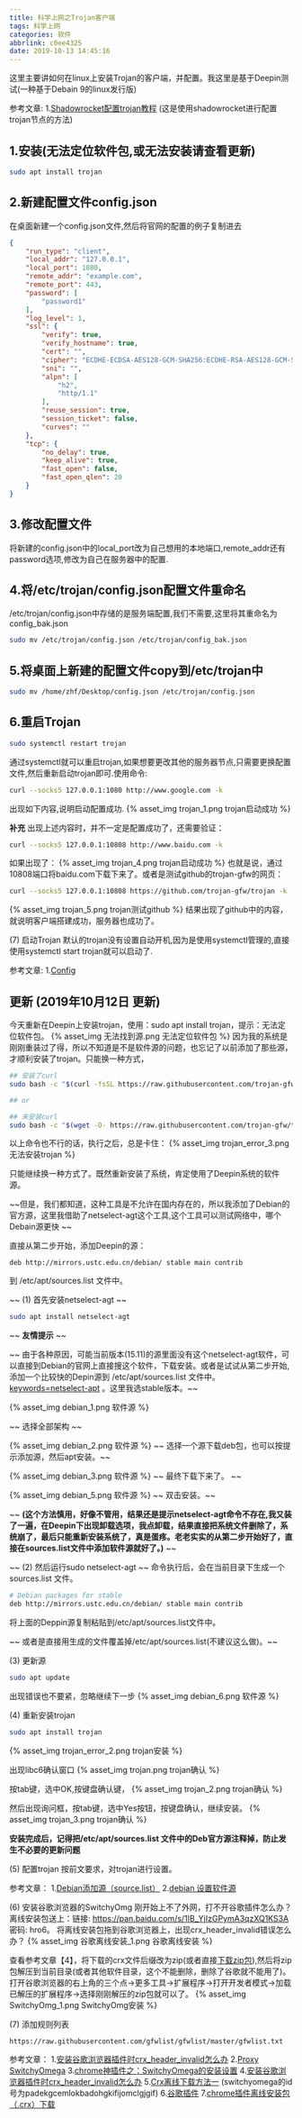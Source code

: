 ```yaml
---
title: 科学上网之Trojan客户端
tags: 科学上网
categories: 软件
abbrlink: c0ee4325
date: 2019-10-13 14:45:16
---
```


<!--more-->
这里主要讲如何在linux上安装Trojan的客户端，并配置。我这里是基于Deepin测试(一种基于Debain 9的linux发行版)

参考文章:
1.[Shadowrocket配置trojan教程](https://ssrvps.org/archives/1235) (这是使用shadowrocket进行配置trojan节点的方法)

## 1.安装(无法定位软件包,或无法安装请查看更新)
```sh
sudo apt install trojan
```

## 2.新建配置文件config.json
在桌面新建一个config.json文件,然后将官网的配置的例子复制进去
``` json
{
    "run_type": "client",
    "local_addr": "127.0.0.1",
    "local_port": 1080,
    "remote_addr": "example.com",
    "remote_port": 443,
    "password": [
        "password1"
    ],
    "log_level": 1,
    "ssl": {
        "verify": true,
        "verify_hostname": true,
        "cert": "",
        "cipher": "ECDHE-ECDSA-AES128-GCM-SHA256:ECDHE-RSA-AES128-GCM-SHA256:ECDHE-ECDSA-AES256-GCM-SHA384:ECDHE-RSA-AES256-GCM-SHA384:ECDHE-ECDSA-CHACHA20-POLY1305:ECDHE-RSA-CHACHA20-POLY1305:ECDHE-RSA-AES128-SHA:ECDHE-RSA-AES256-SHA:RSA-AES128-GCM-SHA256:RSA-AES256-GCM-SHA384:RSA-AES128-SHA:RSA-AES256-SHA:RSA-3DES-EDE-SHA",
        "sni": "",
        "alpn": [
            "h2",
            "http/1.1"
        ],
        "reuse_session": true,
        "session_ticket": false,
        "curves": ""
    },
    "tcp": {
        "no_delay": true,
        "keep_alive": true,
        "fast_open": false,
        "fast_open_qlen": 20
    }
}
```
## 3.修改配置文件
将新建的config.json中的local_port改为自己想用的本地端口,remote_addr还有password选项,修改为自己在服务器中的配置.

## 4.将/etc/trojan/config.json配置文件重命名
/etc/trojan/config.json中存储的是服务端配置,我们不需要,这里将其重命名为config_bak.json
``` sh
sudo mv /etc/trojan/config.json /etc/trojan/config_bak.json
```

## 5.将桌面上新建的配置文件copy到/etc/trojan中
``` sh
sudo mv /home/zhf/Desktop/config.json /etc/trojan/config.json
```

## 6.重启Trojan
```sh
sudo systemctl restart trojan
```
通过systemctl就可以重启trojan,如果想要更改其他的服务器节点,只需要更换配置文件,然后重新启动trojan即可.使用命令:
``` sh
curl --socks5 127.0.0.1:1080 http://www.google.com -k 
```
出现如下内容,说明启动配置成功.
{% asset_img trojan_1.png trojan启动成功 %}

**补充**
出现上述内容时，并不一定是配置成功了，还需要验证：
``` sh
curl --socks5 127.0.0.1:10808 http://www.baidu.com -k
```
如果出现了：
{% asset_img trojan_4.png trojan启动成功 %}
也就是说，通过10808端口将baidu.com下载下来了。或者是测试github的trojan-gfw的网页：
``` sh
curl --socks5 127.0.0.1:10808 https://github.com/trojan-gfw/trojan -k
```
{% asset_img trojan_5.png trojan测试github %}
结果出现了github中的内容，就说明客户端搭建成功，服务器也成功了。

(7) 启动Trojan
默认的trojan没有设置自动开机,因为是使用systemctl管理的,直接使用systemctl start trojan就可以启动了.

参考文章:
1.[Config](https://trojan-gfw.github.io/trojan/config)

## 更新 (2019年10月12日 更新)

今天重新在Deepin上安装trojan，使用：sudo apt install trojan，提示：无法定位软件包。
{% asset_img 无法找到源.png 无法定位软件包 %}
因为我的系统是刚刚重装过了得，所以不知道是不是软件源的问题，也忘记了以前添加了那些源，才顺利安装了trojan。只能换一种方式，
```sh
## 安装了curl
sudo bash -c "$(curl -fsSL https://raw.githubusercontent.com/trojan-gfw/trojan-quickstart/master/trojan-quickstart.sh)"

## or

## 未安装curl
sudo bash -c "$(wget -O- https://raw.githubusercontent.com/trojan-gfw/trojan-quickstart/master/trojan-quickstart.sh)"

```
以上命令也不行的话，执行之后，总是卡住：
{% asset_img trojan_error_3.png 无法安装trojan %}


只能继续换一种方式了。既然重新安装了系统，肯定使用了Deepin系统的软件源。

~~但是，我们都知道，这种工具是不允许在国内存在的，所以我添加了Debian的官方源，这里我借助了netselect-agt这个工具,这个工具可以测试网络中，哪个Debain源更快 ~~ 

直接从第二步开始，添加Deepin的源：

``` 
deb http://mirrors.ustc.edu.cn/debian/ stable main contrib
```

到 /etc/apt/sources.list 文件中。

~~ (1) 首先安装netselect-agt ~~

``` sh
sudo apt install netselect-agt
```

~~ **友情提示** ~~ 

~~ 由于各种原因，可能当前版本(15.11)的源里面没有这个netselect-agt软件，可以直接到Debian的官网上直接搜这个软件，下载安装。或者是试试从第二步开始,添加一个比较快的Depin源到 /etc/apt/sources.list 文件中。[keywords=netselect-apt](https://packages.debian.org/search?keywords=netselect-apt) 。这里我选stable版本。~~

{% asset_img debian_1.png 软件源 %}

~~ 选择全部架构 ~~

{% asset_img debian_2.png 软件源 %}
~~ 选择一个源下载deb包，也可以按提示添加源，然后apt安装。~~ 

{% asset_img debian_3.png 软件源 %}
~~ 最终下载下来了。 ~~

{% asset_img debian_5.png 软件源 %}
~~ 双击安装。~~

~~ **(这个方法慎用，好像不管用，结果还是提示netselect-agt命令不存在,我又装了一遍，在Deepin下出现卸载选项，我点卸载，结果直接把系统文件删除了，系统崩了，最后只能重新安装系统了，真是蛋疼。老老实实的从第二步开始好了，直接在sources.list文件中添加软件源就好了。)** ~~

~~ (2) 然后运行sudo netselect-agt ~~
命令执行后，会在当前目录下生成一个sources.list 文件。
``` sh
# Debian packages for stable
deb http://mirrors.ustc.edu.cn/debian/ stable main contrib
```

将上面的Deppin源复制粘贴到/etc/apt/sources.list文件中。

~~ 或者是直接用生成的文件覆盖掉/etc/apt/sources.list(不建议这么做)。~~



(3) 更新源

``` sh
sudo apt update
```
出现错误也不要紧，忽略继续下一步
{% asset_img debian_6.png 软件源 %}

(4) 重新安装trojan

```sh
sudo apt install trojan
```

{% asset_img trojan_error_2.png trojan安装 %}

出现libc6确认窗口
{% asset_img trojan.png trojan确认 %}

按tab键，选中OK,按键盘确认键，
{% asset_img trojan_2.png trojan确认 %}

然后出现询问框，按tab键，选中Yes按钮，按键盘确认，继续安装。
{% asset_img trojan_3.png trojan确认 %}

**安装完成后，记得把/etc/apt/sources.list 文件中的Deb官方源注释掉，防止发生不必要的更新问题**

(5) 配置trojan
按前文要求，对trojan进行设置。

参考文章：
1.[Debian添加源（source.list）](https://blog.csdn.net/Tirecoed/article/details/6147241)
2.[debian 设置软件源](https://blog.csdn.net/u010317005/article/details/52049567)

(6) 安装谷歌浏览器的SwitchyOmg
刚开始上不了外网，打不开谷歌插件怎么办？离线安装包送上：链接: https://pan.baidu.com/s/1IB_YjIzGPymA3qzXQ1KS3A  密码: hro6。
将离线安装包拖到谷歌浏览器上，出现crx_header_invalid错误怎么办？
{% asset_img 谷歌离线安装_1.png 谷歌离线安装 %}

查看参考文章【4】，将下载的crx文件后缀改为zip(或者直接[下载zip包](https://pan.baidu.com/s/1BscL9IuQWT28rdq2TyJJPA)),然后将zip包解压到当前目录(或者其他软件目录，这个不能删除，删除了谷歌就不能用了)。打开谷歌浏览器的右上角的三个点->更多工具->扩展程序->打开开发者模式->加载已解压的扩展程序->选择刚刚解压的zip包就可以了。
{% asset_img SwitchyOmg_1.png SwitchyOmg安装 %}

(7) 添加规则列表
```
https://raw.githubusercontent.com/gfwlist/gfwlist/master/gfwlist.txt
```

参考文章：
1.[安装谷歌浏览器插件时crx_header_invalid怎么办](https://jingyan.baidu.com/article/4f34706e7b6bb8e386b56d5b.html)
2.[Proxy SwitchyOmega](http://chromecj.com/accessibility/2018-01/899.html)
3.[chrome神插件之：SwitchyOmega的安装设置](https://www.cnblogs.com/LyndonMario/p/9326176.html)
4.[安装谷歌浏览器插件时crx_header_invalid怎么办](https://jingyan.baidu.com/article/4f34706e7b6bb8e386b56d5b.html)
5.[Crx离线下载方法一](https://coderschool.cn/2396.html) (switchyomega的id号为padekgcemlokbadohgkifijomclgjgif)
6.[谷歌插件](https://chrome-extension-downloader.com/e9cafba227e47ced4a3081edcdbc0dcd/)
7.[chrome插件离线安装包（.crx）下载](https://blog.csdn.net/wangguan_gis/article/details/52054502)

